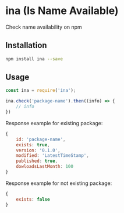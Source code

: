 ina (Is Name Available)
=========

Check name availability on npm


## Installation
```bash
npm install ina --save
```

## Usage

```javascript
const ina = require('ina');

ina.check('package-name').then((info) => {
    // info
})
```

Response example for existing package:
```javascript
{
    id: 'package-name',
    exists: true,
    version: '0.1.0',
    modified: 'LatestTimeStamp',
    published: true,
    dowloadsLastMonth: 100
}
```

Response example for not existing package:
```javascript
{
    exists: false
}
```
